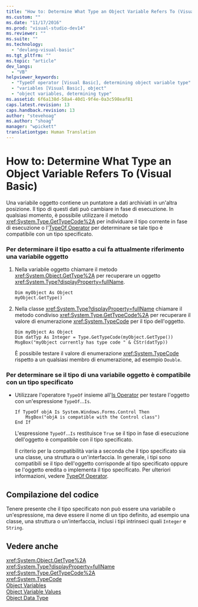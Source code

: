 ```yaml
---
title: "How to: Determine What Type an Object Variable Refers To (Visual Basic) | Microsoft Docs"
ms.custom: ""
ms.date: "11/17/2016"
ms.prod: "visual-studio-dev14"
ms.reviewer: ""
ms.suite: ""
ms.technology: 
  - "devlang-visual-basic"
ms.tgt_pltfrm: ""
ms.topic: "article"
dev_langs: 
  - "VB"
helpviewer_keywords: 
  - "TypeOf operator [Visual Basic], determining object variable type"
  - "variables [Visual Basic], object"
  - "object variables, determining type"
ms.assetid: 6f6a138d-58a4-40d1-9f4e-0a3c598eaf81
caps.latest.revision: 13
caps.handback.revision: 13
author: "stevehoag"
ms.author: "shoag"
manager: "wpickett"
translationtype: Human Translation
---
```

# How to: Determine What Type an Object Variable Refers To (Visual Basic)
Una variabile oggetto contiene un puntatore a dati archiviati in un'altra posizione.  Il tipo di questi dati può cambiare in fase di esecuzione.  In qualsiasi momento, è possibile utilizzare il metodo <xref:System.Type.GetTypeCode%2A> per individuare il tipo corrente in fase di esecuzione o l'[TypeOf Operator](../../../../visual-basic/language-reference/operators/typeof-operator.md) per determinare se tale tipo è compatibile con un tipo specificato.  
  
### Per determinare il tipo esatto a cui fa attualmente riferimento una variabile oggetto  
  
1.  Nella variabile oggetto chiamare il metodo <xref:System.Object.GetType%2A> per recuperare un oggetto <xref:System.Type?displayProperty=fullName>.  
  
    ```  
    Dim myObject As Object  
    myObject.GetType()  
    ```  
  
2.  Nella classe <xref:System.Type?displayProperty=fullName> chiamare il metodo condiviso <xref:System.Type.GetTypeCode%2A> per recuperare il valore di enumerazione <xref:System.TypeCode> per il tipo dell'oggetto.  
  
    ```  
    Dim myObject As Object  
    Dim datTyp As Integer = Type.GetTypeCode(myObject.GetType())  
    MsgBox("myObject currently has type code " & CStr(datTyp))  
    ```  
  
     È possibile testare il valore di enumerazione <xref:System.TypeCode> rispetto a un qualsiasi membro di enumerazione, ad esempio `Double`.  
  
### Per determinare se il tipo di una variabile oggetto è compatibile con un tipo specificato  
  
-   Utilizzare l'operatore `TypeOf` insieme all'[Is Operator](../../../../visual-basic/language-reference/operators/is-operator.md) per testare l'oggetto con un'espressione `TypeOf`...`Is`.  
  
    ```  
    If TypeOf objA Is System.Windows.Forms.Control Then  
        MsgBox("objA is compatible with the Control class")  
    End If  
    ```  
  
     L'espressione `TypeOf`...`Is` restituisce `True` se il tipo in fase di esecuzione dell'oggetto è compatibile con il tipo specificato.  
  
     Il criterio per la compatibilità varia a seconda che il tipo specificato sia una classe, una struttura o un'interfaccia.  In generale, i tipi sono compatibili se il tipo dell'oggetto corrisponde al tipo specificato oppure se l'oggetto eredita o implementa il tipo specificato.  Per ulteriori informazioni, vedere [TypeOf Operator](../../../../visual-basic/language-reference/operators/typeof-operator.md).  
  
## Compilazione del codice  
 Tenere presente che il tipo specificato non può essere una variabile o un'espressione,  ma deve essere il nome di un tipo definito, ad esempio una classe, una struttura o un'interfaccia,  inclusi i tipi intrinseci quali `Integer` e `String`.  
  
## Vedere anche  
 <xref:System.Object.GetType%2A>   
 <xref:System.Type?displayProperty=fullName>   
 <xref:System.Type.GetTypeCode%2A>   
 <xref:System.TypeCode>   
 [Object Variables](../../../../visual-basic/programming-guide/language-features/variables/object-variables.md)   
 [Object Variable Values](../../../../visual-basic/programming-guide/language-features/variables/object-variable-values.md)   
 [Object Data Type](../../../../visual-basic/language-reference/data-types/object-data-type.md)
